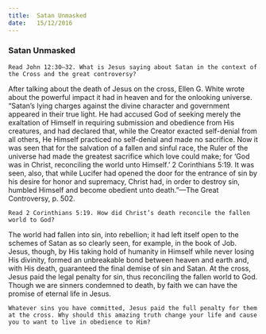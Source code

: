 ```yaml
---
title:  Satan Unmasked
date:   15/12/2016
---
```


### Satan Unmasked 

`Read John 12:30–32. What is Jesus saying about Satan in the context of the Cross and the great controversy?`

After talking about the death of Jesus on the cross, Ellen G. White wrote about the powerful impact it had in heaven and for the onlooking universe. “Satan’s lying charges against the divine character and government appeared in their true light. He had accused God of seeking merely the exaltation of Himself in requiring submission and obedience from His creatures, and had declared that, while the Creator exacted self-denial from all others, He Himself practiced no self-denial and made no sacrifice. Now it was seen that for the salvation of a fallen and sinful race, the Ruler of the universe had made the greatest sacrifice which love could make; for ‘God was in Christ, reconciling the world unto Himself.’ 2 Corinthians 5:19. It was seen, also, that while Lucifer had opened the door for the entrance of sin by his desire for honor and supremacy, Christ had, in order to destroy sin, humbled Himself and become obedient unto death.”—The Great Controversy, p. 502. 

`Read 2 Corinthians 5:19. How did Christ’s death reconcile the fallen world to God?` 

The world had fallen into sin, into rebellion; it had left itself open to the schemes of Satan as so clearly seen, for example, in the book of Job. Jesus, though, by His taking hold of humanity in Himself while never losing His divinity, formed an unbreakable bond between heaven and earth and, with His death, guaranteed the final demise of sin and Satan. At the cross, Jesus paid the legal penalty for sin, thus reconciling the fallen world to God. Though we are sinners condemned to death, by faith we can have the promise of eternal life in Jesus.

`Whatever sins you have committed, Jesus paid the full penalty for them at the cross. Why should this amazing truth change your life and cause you to want to live in obedience to Him?`